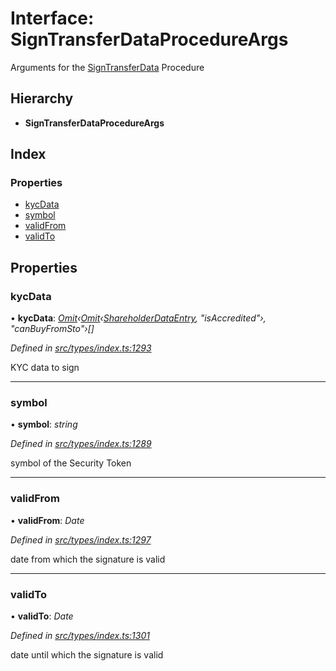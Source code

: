 # Interface: SignTransferDataProcedureArgs

Arguments for the [SignTransferData](../enums/_types_index_.proceduretype.md#signtransferdata) Procedure

## Hierarchy

* **SignTransferDataProcedureArgs**

## Index

### Properties

* [kycData](_types_index_.signtransferdataprocedureargs.md#kycdata)
* [symbol](_types_index_.signtransferdataprocedureargs.md#symbol)
* [validFrom](_types_index_.signtransferdataprocedureargs.md#validfrom)
* [validTo](_types_index_.signtransferdataprocedureargs.md#validto)

## Properties

###  kycData

• **kycData**: *[Omit](../modules/_types_index_.md#omit)‹[Omit](../modules/_types_index_.md#omit)‹[ShareholderDataEntry](_types_index_.shareholderdataentry.md), "isAccredited"›, "canBuyFromSto"›[]*

*Defined in [src/types/index.ts:1293](https://github.com/PolymathNetwork/polymath-sdk/blob/ade5412/src/types/index.ts#L1293)*

KYC data to sign

___

###  symbol

• **symbol**: *string*

*Defined in [src/types/index.ts:1289](https://github.com/PolymathNetwork/polymath-sdk/blob/ade5412/src/types/index.ts#L1289)*

symbol of the Security Token

___

###  validFrom

• **validFrom**: *Date*

*Defined in [src/types/index.ts:1297](https://github.com/PolymathNetwork/polymath-sdk/blob/ade5412/src/types/index.ts#L1297)*

date from which the signature is valid

___

###  validTo

• **validTo**: *Date*

*Defined in [src/types/index.ts:1301](https://github.com/PolymathNetwork/polymath-sdk/blob/ade5412/src/types/index.ts#L1301)*

date until which the signature is valid
